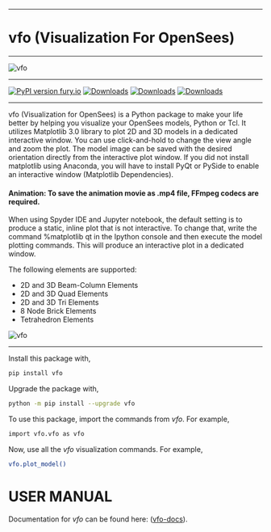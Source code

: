 ***
# vfo (Visualization For OpenSees)
***
 
![vfo](https://github.com/u-anurag/vfo/blob/main/Doc/vfo_logo.png)
  
  
***
[![PyPI version fury.io](https://badge.fury.io/py/vfo.svg)](https://pypi.org/project/vfo/)
[![Downloads](https://pepy.tech/badge/vfo)](https://pepy.tech/project/vfo)
[![Downloads](https://pepy.tech/badge/vfo/month)](https://pepy.tech/project/vfo)
[![Downloads](https://pepy.tech/badge/vfo/week)](https://pepy.tech/project/vfo)
***

vfo (Visualization for OpenSees) is a Python package to make your life better by helping you visualize your OpenSees models, Python or Tcl. It utilizes Matplotlib 3.0 library to plot 2D and 3D models in a dedicated interactive window. You can use click-and-hold to change the view angle and zoom the plot. The model image can be saved with the desired orientation directly from the interactive plot window. If you did not install matplotlib using Anaconda, you will have to install PyQt or PySide to enable an interactive window (Matplotlib Dependencies).

#### Animation: To save the animation movie as .mp4 file, FFmpeg codecs are required.

When using Spyder IDE and Jupyter notebook, the default setting is to produce a static, inline plot that is not interactive. To change that, write the command %matplotlib qt in the Ipython console and then execute the model plotting commands. This will produce an interactive plot in a dedicated window.

The following elements are supported:

- 2D and 3D Beam-Column Elements 
- 2D and 3D Quad Elements 
- 2D and 3D Tri Elements 
- 8 Node Brick Elements 
- Tetrahedron Elements

![vfo](https://github.com/u-anurag/vfo/blob/main/Doc/Shell_and_Brick3D.png)

****

Install this package with,
```bash
pip install vfo
```

Upgrade the package with,
```bash
python -m pip install --upgrade vfo
```

To use this package, import the commands from *vfo*. For example,

```bash
import vfo.vfo as vfo
```

Now, use all the *vfo* visualization commands. For example,

```bash
vfo.plot_model()
```

# USER MANUAL
Documentation for *vfo* can be found here: ([vfo-docs](https://vfo.readthedocs.io/en/latest/index.html)). 
